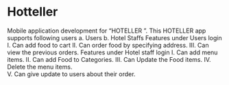# Hotteller
Mobile application  development for “HOTELLER ”.
This HOTELLER app supports following users
a. Users
b. Hotel Staffs
Features under  Users login
I.	Can add food to cart
II.	Can order food by specifying address.
III.	Can view the previous orders.
Features under Hotel staff login
I.	Can add menu items.
II.	Can add Food to Categories.
III.	Can Update the Food items.
IV.	Delete the menu items.   
V.	Can give update to users about their order.
